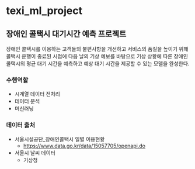 # texi_ml_project

## 장애인 콜택시 대기시간 예측 프로젝트
장애인 콜택시를 이용하는 고객들의 불편사항을 개선하고
서비스의 품질을 높이기 위해 콜택시 운행이 종료된 시점에
다음 날의 기상 예보를 바탕으로 기상 상황에 따른 장애인
콜택시의 평균 대기 시간을 예측하고 예상 대기 시간을
제공할 수 있는 모델을 완성한다.


### 수행역할
- 시계열 데이터 전처리
- 데이터 분석
- 머신러닝

### 데이터 출처
- 서울시설공단_장애인콜택시 일별 이용현황
  - https://www.data.go.kr/data/15057705/openapi.do
- 서울시 날씨 데이터
  - 기상청
